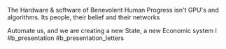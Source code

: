 The Hardware & software of Benevolent Human Progress isn't GPU's and algorithms. Its people, their belief and their networks

Automate us, and we are creating a new State, a new Economic system
l
#b_presentation #b_presentation_letters
